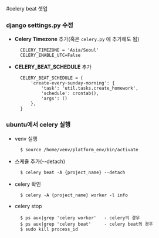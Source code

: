 #celery beat 셋업

### django settings.py 수정
- **Celery Timezone** 추가(혹은 `celery.py` 에 추가해도 됨)

        CELERY_TIMEZONE = 'Asia/Seoul'
        CELERY_ENABLE_UTC=False


- **CELERY_BEAT_SCHEDULE** 추가

        CELERY_BEAT_SCHEDULE = {
            'create-every-sunday-morning': {
                'task': 'util.tasks.create_homework',
                'schedule': crontab(),
                'args': ()
            },
        }

### ubuntu에서 celery 실행
- venv 실행

        $ source /home/venv/platform_env/bin/activate

- 스케쥴 추가(--detach)

        $ celery beat -A {project_name} --detach

- celery 확인 

        $ celery -A {project_name} worker -l info

- celery stop

        $ ps aux|grep 'celery worker'   - celery의 경우
        $ ps aux|grep 'celery beat'     - celery beat의 경우
        $ sudo kill process_id